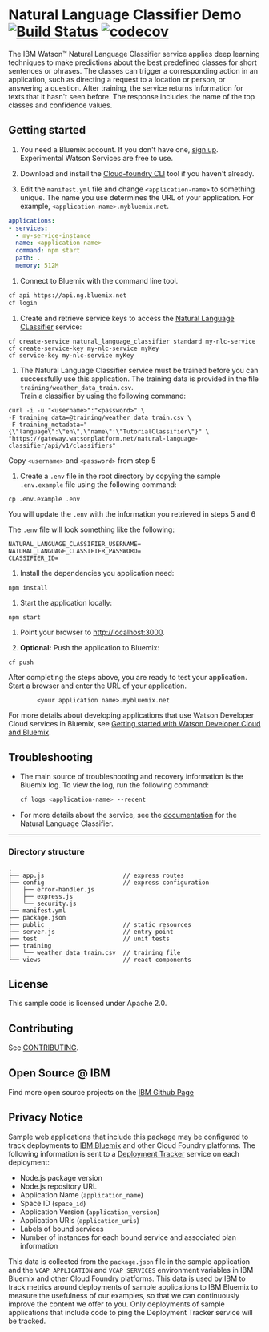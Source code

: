 # Natural Language Classifier Demo [![Build Status](https://travis-ci.org/watson-developer-cloud/natural-language-classifier-nodejs.svg?branch=master)](http://travis-ci.org/watson-developer-cloud/natural-language-classifier-nodejs) [![codecov](https://codecov.io/gh/watson-developer-cloud/natural-language-classifier-nodejs/branch/master/graph/badge.svg)](https://codecov.io/gh/watson-developer-cloud/natural-language-classifier-nodejs)


  The IBM Watson&trade; Natural Language Classifier service applies deep learning techniques to make predictions about the best predefined classes for short sentences or phrases. The classes can trigger a corresponding action in an application, such as directing a request to a location or person, or answering a question. After training, the service returns information for texts that it hasn't seen before. The response includes the name of the top classes and confidence values.


## Getting started

1. You need a Bluemix account. If you don't have one, [sign up][sign_up]. Experimental Watson Services are free to use.

1. Download and install the [Cloud-foundry CLI][cloud_foundry] tool if you haven't already.

1. Edit the `manifest.yml` file and change `<application-name>` to something unique. The name you use determines the URL of your application. For example, `<application-name>.mybluemix.net`.

  ```yaml
  applications:
  - services:
    - my-service-instance
    name: <application-name>
    command: npm start
    path: .
    memory: 512M
  ```

1. Connect to Bluemix with the command line tool.

  ```sh
  cf api https://api.ng.bluemix.net
  cf login
  ```

1. Create and retrieve service keys to access the [Natural Language CLassifier][nlc_docs] service:

  ```none
  cf create-service natural_language_classifier standard my-nlc-service
  cf create-service-key my-nlc-service myKey
  cf service-key my-nlc-service myKey
  ```

1. The Natural Language Classifier service must be trained before you can successfully use this application. The training data is provided in the file `training/weather_data_train.csv`.  
 Train a classifier by using the following command:

  ```none
  curl -i -u "<username>":"<password>" \
  -F training_data=@training/weather_data_train.csv \
  -F training_metadata="{\"language\":\"en\",\"name\":\"TutorialClassifier\"}" \
  "https://gateway.watsonplatform.net/natural-language-classifier/api/v1/classifiers"
  ```
  Copy `<username>` and `<password>` from step 5

1. Create a `.env` file in the root directory by copying the sample `.env.example` file using the following command:

  ```none
  cp .env.example .env
  ```
  You will update the `.env` with the information you retrieved in steps 5 and 6

  The `.env` file will look something like the following:

  ```none
  NATURAL_LANGUAGE_CLASSIFIER_USERNAME=
  NATURAL_LANGUAGE_CLASSIFIER_PASSWORD=
  CLASSIFIER_ID=
  ```

1. Install the dependencies you application need:

  ```none
  npm install
  ```

1. Start the application locally:

  ```none
  npm start
  ```

1. Point your browser to [http://localhost:3000](http://localhost:3000).

1. **Optional:** Push the application to Bluemix:

  ```none
  cf push
  ```

After completing the steps above, you are ready to test your application. Start a browser and enter the URL of your application.

            <your application name>.mybluemix.net


For more details about developing applications that use Watson Developer Cloud services in Bluemix, see [Getting started with Watson Developer Cloud and Bluemix][getting_started].


## Troubleshooting

* The main source of troubleshooting and recovery information is the Bluemix log. To view the log, run the following command:

  ```sh
  cf logs <application-name> --recent
  ```

* For more details about the service, see the [documentation][nlc_docs] for the Natural Language Classifier.


----

### Directory structure

```none
.
├── app.js                      // express routes
├── config                      // express configuration
│   ├── error-handler.js
│   ├── express.js
│   └── security.js
├── manifest.yml
├── package.json
├── public                      // static resources
├── server.js                   // entry point
├── test                        // unit tests
├── training
│   └── weather_data_train.csv  // training file
└── views                       // react components
```

## License

  This sample code is licensed under Apache 2.0.

## Contributing

  See [CONTRIBUTING](.github/CONTRIBUTING.md).

## Open Source @ IBM
  Find more open source projects on the [IBM Github Page](http://ibm.github.io/)

## Privacy Notice

Sample web applications that include this package may be configured to track deployments to [IBM Bluemix](https://www.bluemix.net/) and other Cloud Foundry platforms. The following information is sent to a [Deployment Tracker](https://github.com/IBM-Bluemix/cf-deployment-tracker-service) service on each deployment:

* Node.js package version
* Node.js repository URL
* Application Name (`application_name`)
* Space ID (`space_id`)
* Application Version (`application_version`)
* Application URIs (`application_uris`)
* Labels of bound services
* Number of instances for each bound service and associated plan information

This data is collected from the `package.json` file in the sample application and the `VCAP_APPLICATION` and `VCAP_SERVICES` environment variables in IBM Bluemix and other Cloud Foundry platforms. This data is used by IBM to track metrics around deployments of sample applications to IBM Bluemix to measure the usefulness of our examples, so that we can continuously improve the content we offer to you. Only deployments of sample applications that include code to ping the Deployment Tracker service will be tracked.

[deploy_track_url]: https://github.com/cloudant-labs/deployment-tracker
[cloud_foundry]: https://github.com/cloudfoundry/cli
[getting_started]: https://www.ibm.com/watson/developercloud/doc/common/index.html
[nlc_docs]: https://www.ibm.com/watson/developercloud/nl-classifier.html
[sign_up]: https://console.ng.bluemix.net/registration/
